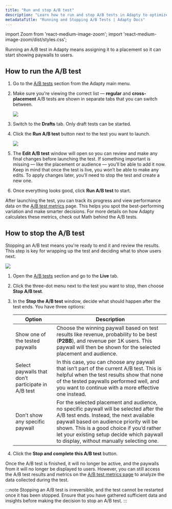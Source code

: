 ```yaml
---
title: "Run and stop A/B test"
description: "Learn how to run and stop A/B tests in Adapty to optimize subscription conversions."
metadataTitle: "Running and Stopping A/B Tests | Adapty Docs"
---
```


import Zoom from 'react-medium-image-zoom';
import 'react-medium-image-zoom/dist/styles.css';

Running an A/B test in Adapty means assigning it to a placement so it can start showing paywalls to users.

## How to run the A/B test

1. Go to the [A/B tests](ab-tests) section from the Adapty main menu.

2. Make sure you're viewing the correct list — **regular** and **cross-placement** A/B tests are shown in separate tabs that you can switch between.

   <Zoom>
     <img src={require('./img/ab-test-type.webp').default}
     style={{
       border: '1px solid #727272', /* border width and color */
       width: '700px', /* image width */
       display: 'block', /* for alignment */
       margin: '0 auto' /* center alignment */
     }}
    />
   </Zoom>

3. Switch to the **Drafts** tab. Only draft tests can be started.

4. Click the **Run A/B test** button next to the test you want to launch.

   <Zoom>
     <img src={require('./img/run-ab-test.webp').default}
     style={{
       border: '1px solid #727272', /* border width and color */
       width: '700px', /* image width */
       display: 'block', /* for alignment */
       margin: '0 auto' /* center alignment */
     }}
   />
   </Zoom>

5. The **Edit A/B test** window will open so you can review and make any final changes before launching the test. If something important is missing — like the placement or audience — you’ll be able to add it now. Keep in mind that once the test is live, you won’t be able to make any edits. To apply changes later, you’ll need to stop the test and create a new one.

6. Once everything looks good, click **Run A/B test** to start.

After launching the test, you can track its progress and view performance data on the [A/B test metrics](results-and-metrics) page. This helps you spot the best-performing variation and make smarter decisions. For more details on how Adapty calculates these metrics, check out Math behind the A/B tests.

## How to stop the A/B test

Stopping an A/B test means you're ready to end it and review the results. This step is key for wrapping up the test and deciding what to show users next.

<Zoom>
  <img src={require('./img/stop-ab-test.webp').default}
  style={{
    border: 'none', /* border width and color */
    width: '700px', /* image width */
    display: 'block', /* for alignment */
    margin: '0 auto' /* center alignment */
  }}
/>
</Zoom>

1. Open the [A/B tests](https://app.adapty.io/ab-tests) section and go to the **Live** tab.

2. Click the three-dot menu next to the test you want to stop, then choose **Stop A/B test**.

3. In the **Stop the A/B test** window, decide what should happen after the test ends. You have three options:

   | Option                                             | Description                                                  |
   | -------------------------------------------------- | ------------------------------------------------------------ |
   | Show one of the tested paywalls                    | Choose the winning paywall based on test results like revenue, probability to be best (**P2BB**), and revenue per 1K users. This paywall will then be shown for the selected placement and audience. |
   | Select paywalls that don’t participate in A/B test | In this case, you can choose any paywall that isn’t part of the current A/B test. This is helpful when the test results show that none of the tested paywalls performed well, and you want to continue with a more effective one instead. |
   | Don’t show any specific paywall                    | For the selected placement and audience, no specific paywall will be selected after the A/B test ends. Instead, the next available paywall based on audience priority will be shown. This is a good choice if you’d rather let your existing setup decide which paywall to display, without manually selecting one. |

4. Click the **Stop and complete this A/B test** button.

Once the A/B test is finished, it will no longer be active, and the paywalls from it will no longer be displayed to users. However, you can still access the A/B test results and metrics on the [A/B test metrics page](results-and-metrics#metrics-controls) to analyze the data collected during the test.

:::note
Stopping an A/B test is irreversible, and the test cannot be restarted once it has been stopped. Ensure that you have gathered sufficient data and insights before making the decision to stop an A/B test.
:::
